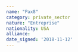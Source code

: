 ```yaml
---
name: "Pax8"
category: private_sector
nature: "Entreprise"
nationality: USA
alliance: 
date_signed: '2018-11-12'
---
```

    